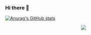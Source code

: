 ### Hi there 👋


[![Anurag's GitHub stats](https://github-readme-stats.vercel.app/api?username=Git-Cat-png&theme=radical&show_icons=true)](https://github.com/anuraghazra/github-readme-stats)

<p align="center">
  <a href="https://skillicons.dev">
    <img src="https://skillicons.dev/icons?i=discord,flask,github,py,vscode,wordpress,replit,sketchup&perline=4" />
  </a>
</p>
